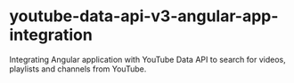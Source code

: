 # youtube-data-api-v3-angular-app-integration
Integrating Angular application with YouTube Data API to search for videos, playlists and channels from YouTube.
